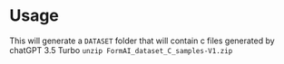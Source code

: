# Usage
This will generate a `DATASET` folder that will contain c files generated by chatGPT 3.5 Turbo
```unzip FormAI_dataset_C_samples-V1.zip```
